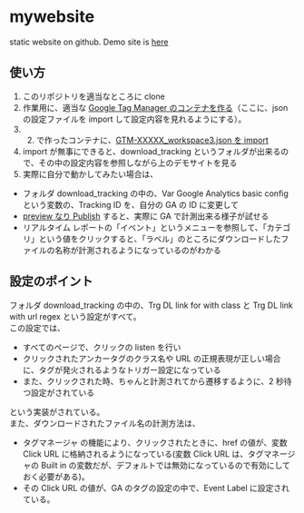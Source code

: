# mywebsite
static website on github. Demo site is [here](https://yukoga.github.io/mywebsite/index.html)


## 使い方  
1. このリポジトリを適当なところに clone  
2. 作業用に、適当な [Google Tag Manager のコンテナを作る](https://support.google.com/tagmanager/answer/6103696?hl=ja)（ここに、json の設定ファイルを import して設定内容を見れるようにする）。  
3. 2. で作ったコンテナに、[GTM-XXXXX_workspace3.json を import](https://support.google.com/tagmanager/answer/6106997?hl=ja)  
4. import が無事にできると、download_tracking というフォルダが出来るので、その中の設定内容を参照しながら上のデモサイトを見る
5. 実際に自分で動かしてみたい場合は、  
- フォルダ download_tracking の中の、Var Google Analytics basic config という変数の、Tracking ID を、自分の GA の ID に変更して  
- [preview なり Publish](https://support.google.com/tagmanager/answer/6103696?hl=ja&ref_topic=3441530) すると、実際に GA で計測出来る様子が試せる  
- リアルタイム レポートの「イベント」というメニューを参照して、「カテゴリ」という値をクリックすると、「ラベル」のところにダウンロードしたファイルの名称が計測されるようになっているのがわかる  


## 設定のポイント  
フォルダ download_tracking の中の、Trg DL link for with class と Trg DL link with url regex という設定がすべて。  
この設定では、
- すべてのページで、クリックの listen を行い  
- クリックされたアンカータグのクラス名や URL の正規表現が正しい場合に、タグが発火されるようなトリガー設定になっている  
- また、クリックされた時、ちゃんと計測されてから遷移するように、2 秒待つ設定がされている  

という実装がされている。  
また、ダウンロードされたファイル名の計測方法は、  
- タグマネージャ の機能により、クリックされたときに、href の値が、変数 Click URL に格納されるようになっている(変数 Click URL は、タグマネージャの Built in の変数だが、デフォルトでは無効になっているので有効にしておく必要がある)。  
- その Click URL の値が、GA のタグの設定の中で、Event Label に設定されている。

